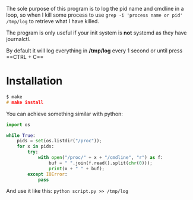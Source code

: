The sole purpose of this program is to log the pid name and cmdline in a loop, so when I kill some process to use `grep -i 'process name or pid' /tmp/log` to retrieve what I have killed.

The program is only useful if your init system is **not** systemd as they have journalctl.

By default it will log everything in **/tmp/log** every 1 second or until press ==CTRL + C==

# Installation

```c
$ make
# make install
```

You can achieve something similar with python:

```python
import os

while True:
    pids = set(os.listdir("/proc"));
    for x in pids:
        try:
            with open("/proc/" + x + "/cmdline", "r") as f:
                buf = " ".join(f.read().split(chr(0)));
                print(x + " " + buf);
        except IOError:
            pass

```

And use it like this: `python script.py >> /tmp/log`
